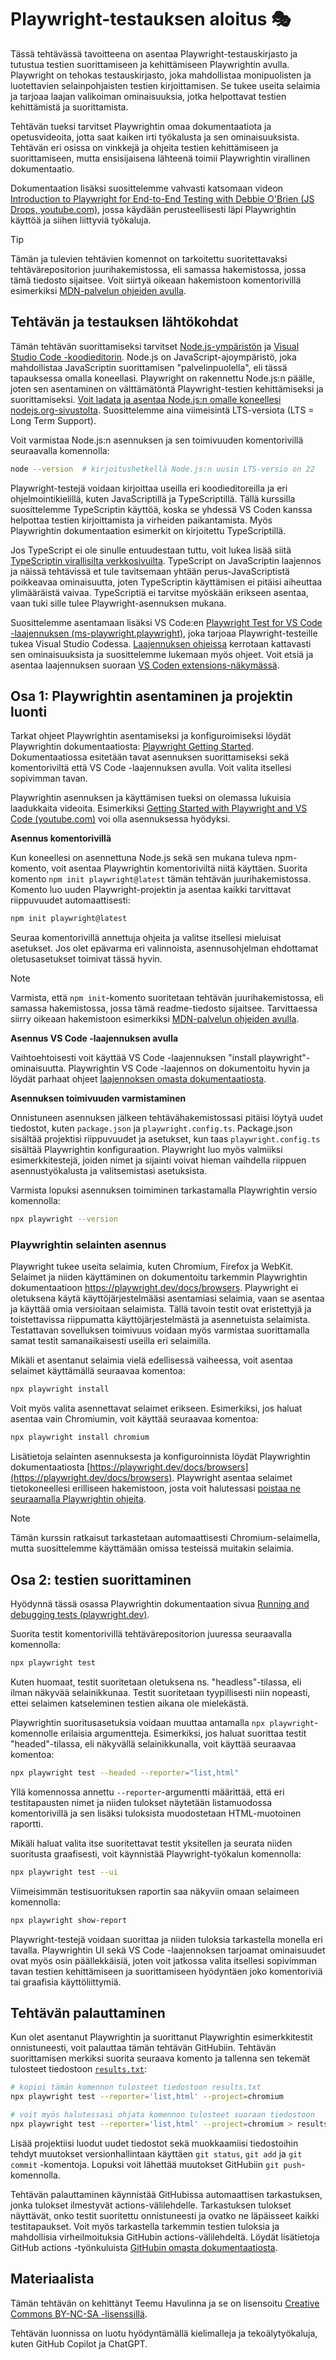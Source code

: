 # Playwright-testauksen aloitus 🎭

Tässä tehtävässä tavoitteena on asentaa Playwright-testauskirjasto ja tutustua testien suorittamiseen ja kehittämiseen Playwrightin avulla. Playwright on tehokas testauskirjasto, joka mahdollistaa monipuolisten ja luotettavien selainpohjaisten testien kirjoittamisen. Se tukee useita selaimia ja tarjoaa laajan valikoiman ominaisuuksia, jotka helpottavat testien kehittämistä ja suorittamista.

Tehtävän tueksi tarvitset Playwrightin omaa dokumentaatiota ja opetusvideoita, jotta saat kaiken irti työkalusta ja sen ominaisuuksista. Tehtävän eri osissa on vinkkejä ja ohjeita testien kehittämiseen ja suorittamiseen, mutta ensisijaisena lähteenä toimii Playwrightin virallinen dokumentaatio.

Dokumentaation lisäksi suosittelemme vahvasti katsomaan videon [Introduction to Playwright for End-to-End Testing with Debbie O'Brien (JS Drops, youtube.com)](https://youtu.be/lCb9JoZFpHI), jossa käydään perusteellisesti läpi Playwrightin käyttöä ja siihen liittyviä työkaluja.

> [!TIP]
> Tämän ja tulevien tehtävien komennot on tarkoitettu suoritettavaksi tehtävärepositorion juurihakemistossa, eli samassa hakemistossa, jossa tämä tiedosto sijaitsee. Voit siirtyä oikeaan hakemistoon komentorivillä esimerkiksi [MDN-palvelun ohjeiden avulla](https://developer.mozilla.org/en-US/docs/Learn_web_development/Getting_started/Environment_setup/Command_line#navigation_on_the_command_line).


## Tehtävän ja testauksen lähtökohdat

Tämän tehtävän suorittamiseksi tarvitset [Node.js-ympäristön](https://nodejs.org/) ja [Visual Studio Code -koodieditorin](https://code.visualstudio.com/). Node.js on JavaScript-ajoympäristö, joka mahdollistaa JavaScriptin suorittamisen "palvelinpuolella", eli tässä tapauksessa omalla koneellasi. Playwright on rakennettu Node.js:n päälle, joten sen asentaminen on välttämätöntä Playwright-testien kehittämiseksi ja suorittamiseksi. [Voit ladata ja asentaa Node.js:n omalle koneellesi nodejs.org-sivustolta](https://nodejs.org/). Suosittelemme aina viimeisintä LTS-versiota (LTS = Long Term Support).

Voit varmistaa Node.js:n asennuksen ja sen toimivuuden komentorivillä seuraavalla komennolla:

```bash
node --version  # kirjoitushetkellä Node.js:n uusin LTS-versio on 22
```

Playwright-testejä voidaan kirjoittaa useilla eri koodieditoreilla ja eri ohjelmointikielillä, kuten JavaScriptillä ja TypeScriptillä. Tällä kurssilla suosittelemme TypeScriptin käyttöä, koska se yhdessä VS Coden kanssa helpottaa testien kirjoittamista ja virheiden paikantamista. Myös Playwrightin dokumentaation esimerkit on kirjoitettu TypeScriptillä.

Jos TypeScript ei ole sinulle entuudestaan tuttu, voit lukea lisää siitä [TypeScriptin virallisilta verkkosivuilta](https://www.typescriptlang.org/). TypeScript on JavaScriptin laajennos ja näissä tehtävissä et tule tavitsemaan yhtään perus-JavaScriptistä poikkeavaa ominaisuutta, joten TypeScriptin käyttämisen ei pitäisi aiheuttaa ylimääräistä vaivaa. TypeScriptiä ei tarvitse myöskään erikseen asentaa, vaan tuki sille tulee Playwright-asennuksen mukana.

Suosittelemme asentamaan lisäksi VS Code:en [Playwright Test for VS Code -laajennuksen (ms-playwright.playwright)](https://marketplace.visualstudio.com/items?itemName=ms-playwright.playwright), joka tarjoaa Playwright-testeille tukea Visual Studio Codessa. [Laajennuksen ohjeissa](https://marketplace.visualstudio.com/items?itemName=ms-playwright.playwright) kerrotaan kattavasti sen ominaisuuksista ja suosittelemme lukemaan myös ohjeet. Voit etsiä ja asentaa laajennuksen suoraan [VS Coden extensions-näkymässä](https://code.visualstudio.com/docs/editor/extension-marketplace).


## Osa 1: Playwrightin asentaminen ja projektin luonti

Tarkat ohjeet Playwrightin asentamiseksi ja konfiguroimiseksi löydät Playwrightin dokumentaatiosta: [Playwright Getting Started](https://playwright.dev/docs/intro). Dokumentaatiossa esitetään tavat asennuksen suorittamiseksi sekä komentoriviltä että VS Code -laajennuksen avulla. Voit valita itsellesi sopivimman tavan.

Playwrightin asennuksen ja käyttämisen tueksi on olemassa lukuisia laadukkaita videoita. Esimerkiksi [Getting Started with Playwright and VS Code (youtube.com)](https://youtu.be/Xz6lhEzgI5I) voi olla asennuksessa hyödyksi.


**Asennus komentorivillä**

Kun koneellesi on asennettuna Node.js sekä sen mukana tuleva npm-komento, voit asentaa Playwrightin komentoriviltä niitä käyttäen. Suorita komento `npm init playwright@latest` tämän tehtävän juurihakemistossa. Komento luo uuden Playwright-projektin ja asentaa kaikki tarvittavat riippuvuudet automaattisesti:

```bash
npm init playwright@latest
```

Seuraa komentorivillä annettuja ohjeita ja valitse itsellesi mieluisat asetukset. Jos olet epävarma eri valinnoista, asennusohjelman ehdottamat oletusasetukset toimivat tässä hyvin.

> [!NOTE]
> Varmista, että `npm init`-komento suoritetaan tehtävän juurihakemistossa, eli samassa hakemistossa, jossa tämä readme-tiedosto sijaitsee. Tarvittaessa siirry oikeaan hakemistoon esimerkiksi [MDN-palvelun ohjeiden avulla](https://developer.mozilla.org/en-US/docs/Learn_web_development/Getting_started/Environment_setup/Command_line#navigation_on_the_command_line).


**Asennus VS Code -laajennuksen avulla**

Vaihtoehtoisesti voit käyttää VS Code -laajennuksen "install playwright"-ominaisuutta. Playwrightin VS Code -laajennos on dokumentoitu hyvin ja löydät parhaat ohjeet [laajennoksen omasta dokumentaatiosta](https://marketplace.visualstudio.com/items?itemName=ms-playwright.playwright#install-playwright).


**Asennuksen toimivuuden varmistaminen**

Onnistuneen asennuksen jälkeen tehtävähakemistossasi pitäisi löytyä uudet tiedostot, kuten `package.json` ja `playwright.config.ts`. Package.json sisältää projektisi riippuvuudet ja asetukset, kun taas `playwright.config.ts` sisältää Playwrightin konfiguraation. Playwright luo myös valmiiksi esimerkkitestejä, joiden nimet ja sijainti voivat hieman vaihdella riippuen asennustyökalusta ja valitsemistasi asetuksista.

Varmista lopuksi asennuksen toimiminen tarkastamalla Playwrightin versio komennolla:

```bash
npx playwright --version
```

### Playwrightin selainten asennus

Playwright tukee useita selaimia, kuten Chromium, Firefox ja WebKit. Selaimet ja niiden käyttäminen on dokumentoitu tarkemmin Playwrightin dokumentaatioon https://playwright.dev/docs/browsers. Playwright ei oletuksena käytä käyttöjärjestelmääsi asentamiasi selaimia, vaan se asentaa ja käyttää omia versioitaan selaimista. Tällä tavoin testit ovat eristettyjä ja toistettavissa riippumatta käyttöjärjestelmästä ja asennetuista selaimista. Testattavan sovelluksen toimivuus voidaan myös varmistaa suorittamalla samat testit samanaikaisesti useilla eri selaimilla.

Mikäli et asentanut selaimia vielä edellisessä vaiheessa, voit asentaa selaimet käyttämällä seuraavaa komentoa:

```bash
npx playwright install
```

Voit myös valita asennettavat selaimet erikseen. Esimerkiksi, jos haluat asentaa vain Chromiumin, voit käyttää seuraavaa komentoa:

```bash
npx playwright install chromium
```

Lisätietoja selainten asennuksesta ja konfiguroinnista löydät Playwrightin dokumentaatiosta [https://playwright.dev/docs/browsers](https://playwright.dev/docs/browsers). Playwright asentaa selaimet tietokoneellesi erilliseen hakemistoon, josta voit halutessasi [poistaa ne seuraamalla Playwrightin ohjeita](https://playwright.dev/docs/browsers#uninstall-browsers).

> [!NOTE]
> Tämän kurssin ratkaisut tarkastetaan automaattisesti Chromium-selaimella, mutta suosittelemme käyttämään omissa testeissä muitakin selaimia.


## Osa 2: testien suorittaminen

Hyödynnä tässä osassa Playwrightin dokumentaation sivua [Running and debugging tests (playwright.dev)](https://playwright.dev/docs/running-tests).

Suorita testit komentorivillä tehtävärepositorion juuressa seuraavalla komennolla:

```bash
npx playwright test
```

Kuten huomaat, testit suoritetaan oletuksena ns. "headless"-tilassa, eli ilman näkyvää selainikkunaa. Testit suoritetaan tyypillisesti niin nopeasti, ettei selaimen katseleminen testien aikana ole mielekästä.

Playwrightin suoritusasetuksia voidaan muuttaa antamalla `npx playwright`-komennolle erilaisia argumentteja. Esimerkiksi, jos haluat suorittaa testit "headed"-tilassa, eli näkyvällä selainikkunalla, voit käyttää seuraavaa komentoa:

```bash
npx playwright test --headed --reporter="list,html"
```

Yllä komennossa annettu `--reporter`-argumentti määrittää, että eri testitapausten nimet ja niiden tulokset näytetään listamuodossa komentorivillä ja sen lisäksi tuloksista muodostetaan HTML-muotoinen raportti.

Mikäli haluat valita itse suoritettavat testit yksitellen ja seurata niiden suoritusta graafisesti, voit käynnistää Playwright-työkalun komennolla:

```bash
npx playwright test --ui
```

Viimeisimmän testisuorituksen raportin saa näkyviin omaan selaimeen komennolla:

```bash
npx playwright show-report
```

Playwright-testejä voidaan suorittaa ja niiden tuloksia tarkastella monella eri tavalla. Playwrightin UI sekä VS Code -laajennoksen tarjoamat ominaisuudet ovat myös osin päällekkäisiä, joten voit jatkossa valita itsellesi sopivimman tavan testien kehittämiseen ja suorittamiseen hyödyntäen joko komentoriviä tai graafisia käyttöliittymiä.


## Tehtävän palauttaminen

Kun olet asentanut Playwrightin ja suorittanut Playwrightin esimerkkitestit onnistuneesti, voit palauttaa tämän tehtävän GitHubiin. Tehtävän suorittamisen merkiksi suorita seuraava komento ja tallenna sen tekemät tulosteet tiedostoon [`results.txt`](./results.txt):

```bash
# kopioi tämän komennon tulosteet tiedostoon results.txt
npx playwright test --reporter='list,html' --project=chromium

# voit myös halutessasi ohjata komennon tulosteet suoraan tiedostoon
npx playwright test --reporter='list,html' --project=chromium > results.txt
```

Lisää projektiisi luodut uudet tiedostot sekä muokkaamiisi tiedostoihin tehdyt muutokset versionhallintaan käyttäen `git status`, `git add` ja `git commit` -komentoja. Lopuksi voit lähettää muutokset GitHubiin `git push`-komennolla.

Tehtävän palauttaminen käynnistää GitHubissa automaattisen tarkastuksen, jonka tulokset ilmestyvät actions-välilehdelle. Tarkastuksen tulokset näyttävät, onko testit suoritettu onnistuneesti ja ovatko ne läpäisseet kaikki testitapaukset. Voit myös tarkastella tarkemmin testien tuloksia ja mahdollisia virheilmoituksia GitHubin actions-välilehdeltä. Löydät lisätietoja GitHub actions -työnkuluista [GitHubin omasta dokumentaatiosta](https://docs.github.com/en/actions).


## Materiaalista

Tämän tehtävän on kehittänyt Teemu Havulinna ja se on lisensoitu [Creative Commons BY-NC-SA -lisenssillä](https://creativecommons.org/licenses/by-nc-sa/4.0/).

Tehtävän luonnissa on luotu hyödyntämällä kielimalleja ja tekoälytyökaluja, kuten GitHub Copilot ja ChatGPT.